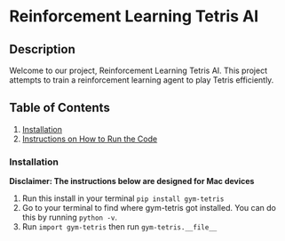 # Reinforcement Learning Tetris AI

## Description
Welcome to our project, Reinforcement Learning Tetris AI. This project attempts to train a reinforcement learning agent to play Tetris efficiently. 



## Table of Contents

1. [Installation](#installation)
2. [Instructions on How to Run the Code](#instructions)


### Installation
**Disclaimer: The instructions below are designed for Mac devices**
1. Run this install in your terminal `pip install gym-tetris`
2. Go to your terminal to find where gym-tetris got installed. You can do this by running `python -v`.
3. Run `import gym-tetris` then run `gym-tetris.__file__`
